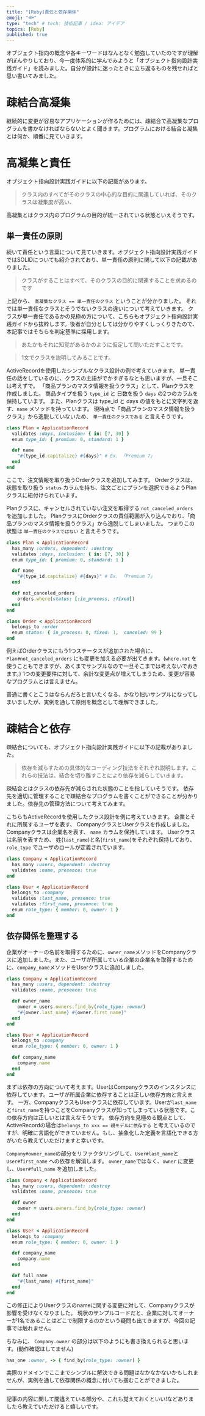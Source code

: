 ```yaml
---
title: "[Ruby]責任と依存関係"
emoji: "🐟"
type: "tech" # tech: 技術記事 / idea: アイデア
topics: [Ruby]
published: true
---
```


オブジェクト指向の概念や各キーワードはなんとなく勉強していたのですが理解がぼんやりしており、今一度体系的に学んでみようと「オブジェクト指向設計実践ガイド」を読みました。自分が設計に迷ったときに立ち返るものを残せればと思い書いてみました。
# 疎結合高凝集
継続的に変更が容易なアプリケーションが作るためには、疎結合で高凝集なプログラムを書かなければならないとよく聞きます。プログラムにおける結合と凝集とは何か、順番に見ていきます。
# 高凝集と責任
オブジェクト指向設計実践ガイドに以下の記載があります。
> クラス内のすべてがそのクラスの中心的な目的に関連していれば、そのクラスは凝集度が高い、

高凝集とはクラス内のプログラムの目的が統一されている状態といえそうです。
## 単一責任の原則
続いて責任という言葉について見ていきます。オブジェクト指向設計実践ガイドではSOLIDについても紹介されており、単一責任の原則に関して以下の記載がありました。

> クラスがすることはすべて、そのクラスの目的に関連することを求めるのです

上記から、 `高凝集なクラス == 単一責任のクラス` ということが分かりました。
それでは単一責任なクラスとそうでないクラスの違いについて考えていきます。
クラスが単一責任であるかの見極め方について、こちらもオブジェクト指向設計実践ガイドから抜粋します。後者が自分としては分かりやすくしっくりきたので、本記事ではそちらを判定基準に採用します。

> あたかもそれに知覚があるかのように仮定して問いただすことです。

> 1文でクラスを説明してみることです。

ActiveRecordを使用したシンプルなクラス設計の例で考えていきます。
単一責任の話をしているのに、クラスの主語がでかすぎるなとも思いますが、一旦そこは考えずで。
「商品プランのマスタ情報を扱うクラス」として、Planクラスを作成しました。
商品タイプを扱う `type_id` と 日数を扱う `days` の2つのカラムを保持しています。
また、Planクラスは type_id と days の値をもとに文字列を返す、`name` メソッドを持っています。
現時点で「商品プランのマスタ情報を扱うクラス」から逸脱していないため、 `単一責任のクラスである` と言えそうです。
```ruby
class Plan < ApplicationRecord
  validates :days, inclusion: { in: [7, 30] }
  enum type_id: { premium: 0, standard: 1 }

  def name
    "#{type_id.capitalize} #{days}" # Ex. 「Premium 7」
  end
end
```
ここで、注文情報を取り扱うOrderクラスを追加してみます。
Orderクラスは、状態を取り扱う `status` カラムを持ち、注文ごとにプランを選択できるようPlanクラスに紐付けられています。

Planクラスに、キャンセルされていない注文を取得する `not_canceled_orders` を追加しました。
PlanクラスにOrderクラスの責任範囲が入り込んでおり、「商品プランのマスタ情報を扱うクラス」から逸脱してしまいました。
つまりこの状態は `単一責任のクラスではない` と言えそうです。

```ruby
class Plan < ApplicationRecord
  has_many :orders, dependent: :destroy
  validates :days, inclusion: { in: [7, 30] }
  enum type_id: { premium: 0, standard: 1 }

  def name
    "#{type_id.capitalize} #{days}" # Ex. 「Premium 7」
  end

  def not_canceled_orders
    orders.where(status: [:in_process, :fixed])
  end
end

class Order < ApplicationRecord
  belongs_to :order
  enum status: { in_process: 0, fixed: 1,  canceled: 99 }
end
```
例えばOrderクラスにもう1つステータスが追加された場合に、 `Plan#not_canceled_orders` にも変更を加える必要が出てきます。(`where.not` を使うこともできますが、あくまでサンプルなので一旦そこまでは考えないでおきます。)
1つの変更要件に対して、余計な変更点が増えてしまうため、変更が容易なプログラムとは言えません。

普通に書くとこうはならんだろと言いたくなる、かなり拙いサンプルになってしまいましたが、実例を通して原則を概念として理解できました。
# 疎結合と依存
疎結合についても、オブジェクト指向設計実践ガイドに以下の記載がありました。
> 依存を減らすための具体的なコーディング技法をそれぞれ説明します。これらの技法は、結合を切り離すことにより依存を減らしていきます。

疎結合とはクラスの依存先が減らされた状態のことを指していそうです。
依存先を適切に管理することで疎結合なプログラムを書くことができることが分かりました。依存先の管理方法について考えてみます。

こちらもActiveRecordを使用したクラス設計を例に考えていきます。
企業とそれに所属するユーザを表す、 CompanyクラスとUserクラスを作成しました。
Companyクラスは企業名を表す、 `name` カラムを保持しています。
Userクラスは名前を表すため、 姓(`last_name`)と名(`first_name`)をそれぞれ保持しており、`role_type` でユーザのロールが定義されています。
```ruby
class Company < ApplicationRecord
  has_many :users, dependent: :destroy
  validates :name, presence: true
end

class User < ApplicationRecord
  belongs_to :company
  validates :last_name, presence: true
  validates :first_name, presence: true
  enum role_type: { member: 0, owner: 1 }
end
```
## 依存関係を整理する
企業がオーナーの名前を取得するために、`owner_name`メソッドをCompanyクラスに追加しました。また、ユーザが所属している企業の企業名を取得するために、`company_name`メソッドをUserクラスに追加しました。
```ruby
class Company < ApplicationRecord
  has_many :users, dependent: :destroy
  validates :name, presence: true

  def owner_name
    owner = users.owners.find_by(role_type: :owner)
    "#{owner.last_name} #{owner.first_name}"
  end
end

class User < ApplicationRecord
  belongs_to :company
  enum role_type: { member: 0, owner: 1 }

  def company_name
    company.name
  end
end
```

まずは依存の方向について考えます。UserはCompanyクラスのインスタンスに依存しています。ユーザが所属企業に依存することは正しい依存方向と言えます。
一方、CompanyクラスもUserクラスに依存しています。Userが`last_name`と`first_name`を持つことをCompanyクラスが知ってしまっている状態です。この依存方向は正しいとは言えなそうです。
依存方向を見極める観点として、 ActiveRecordの場合は`belongs_to xxx == 親モデルに依存する` と考えているのですが、明確に言語化ができていません。もし、抽象化した定義を言語化できる方がいたら教えていただけますと幸いです。

`Company#owner_name`の部分をリファクタリングして、`User#last_name`と`User#first_name` への依存を解消します。
`owner_name`ではなく、`owner` に変更し、`User#full_name` を追加しました。
```ruby
class Company < ApplicationRecord
  has_many :users, dependent: :destroy
  validates :name, presence: true

  def owner
    owner = users.owners.find_by(role_type: :owner)
  end
end

class User < ApplicationRecord
  belongs_to :company
  enum role_type: { member: 0, owner: 1 }

  def company_name
    company.name
  end

  def full_name
    "#{last_name} #{first_name}"
  end
end
```
この修正によりUserクラスのnameに関する変更に対して、Companyクラスが影響を受けなくなりました。
現状のサンプルコードだと、企業に対してオーナーが1名であることはどこで制限するのかという疑問も出てきますが、今回の記事では触れません。

ちなみに、 `Company.owner` の部分は以下のようにも書き換えられると思います。(動作確認はしてません)
```ruby
has_one :owner, -> { find_by(role_type: :owner) }
```
実際のドメインでここまでシンプルに解決できる問題はなかなかないかもしれませんが、実例を通して依存関係の概念に付いても掴むことができました。

---
記事の内容に関して間違えている部分や、これも覚えておくといい!などありましたら教えていただけると嬉しいです。